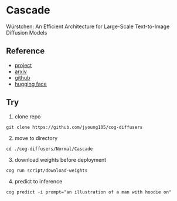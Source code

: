# Cascade

Würstchen: An Efficient Architecture for Large-Scale Text-to-Image Diffusion Models

## Reference

- [project](https://stability.ai/news/introducing-stable-cascade)
- [arxiv](https://openreview.net/forum?id=gU58d5QeGv)
- [github](https://github.com/Stability-AI/StableCascade)
- [hugging face](https://huggingface.co/stabilityai/stable-cascade)

## Try

1. clone repo
```
git clone https://github.com/jyoung105/cog-diffusers
```

2. move to directory
```
cd ./cog-diffusers/Normal/Cascade
```

3. download weights before deployment
```
cog run script/download-weights
```

4. predict to inference
```
cog predict -i prompt="an illustration of a man with hoodie on"
```